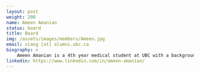```yaml
---
layout: post
weight: 200
name: Ameen Amanian
status: board
title: Board
img: /assets/images/members/Ameen.jpg
email: siang [at] alumni.ubc.ca
biography: >
    Ameen Amanian is a 4th year medical student at UBC with a background in Electrical and Biomedical Engineering. He is passionate about the application of technology in healthcare and is interested in emerging modalities such as the use of virtual and augmented reality, and 3D printing in medicine. He co-founded an annual program in 2015, Hatching Health, to foster multidisciplinary collaboration to create technological solutions to emerging healthcare problems. He also provides mentorship to undergraduate engineering students interested on embarking on a journey in medicine.
linkedin: https://www.linkedin.com/in/ameen-amanian/
---
```

